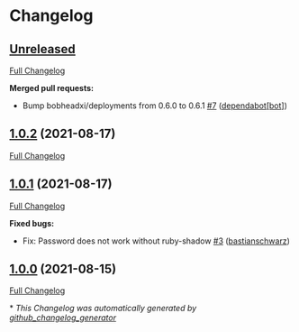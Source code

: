 # Changelog

## [Unreleased](https://github.com/codenamephp/chef.cookbook.users/tree/HEAD)

[Full Changelog](https://github.com/codenamephp/chef.cookbook.users/compare/1.0.2...HEAD)

**Merged pull requests:**

- Bump bobheadxi/deployments from 0.6.0 to 0.6.1 [\#7](https://github.com/codenamephp/chef.cookbook.users/pull/7) ([dependabot[bot]](https://github.com/apps/dependabot))

## [1.0.2](https://github.com/codenamephp/chef.cookbook.users/tree/1.0.2) (2021-08-17)

[Full Changelog](https://github.com/codenamephp/chef.cookbook.users/compare/1.0.1...1.0.2)

## [1.0.1](https://github.com/codenamephp/chef.cookbook.users/tree/1.0.1) (2021-08-17)

[Full Changelog](https://github.com/codenamephp/chef.cookbook.users/compare/1.0.0...1.0.1)

**Fixed bugs:**

- Fix: Password does not work without ruby-shadow [\#3](https://github.com/codenamephp/chef.cookbook.users/pull/3) ([bastianschwarz](https://github.com/bastianschwarz))

## [1.0.0](https://github.com/codenamephp/chef.cookbook.users/tree/1.0.0) (2021-08-15)

[Full Changelog](https://github.com/codenamephp/chef.cookbook.users/compare/4ba0d3f82e83db29ffbcfd9a443d0e37ffaf394a...1.0.0)



\* *This Changelog was automatically generated by [github_changelog_generator](https://github.com/github-changelog-generator/github-changelog-generator)*
